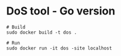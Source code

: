 # DoS tool - Go version

```
# Build
sudo docker build -t dos .

# Run
sudo docker run -it dos -site localhost
```
